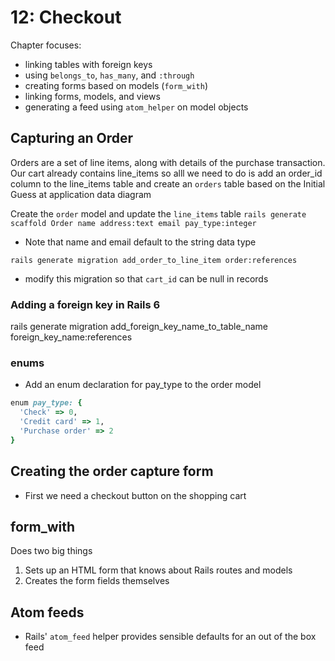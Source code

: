 # 12: Checkout
Chapter focuses:
- linking tables with foreign keys
- using `belongs_to`, `has_many`, and `:through`
- creating forms based on models (`form_with`)
- linking forms, models, and views
- generating a feed using `atom_helper` on model objects

## Capturing an Order
Orders are a set of line items, along with details of the purchase transaction.  Our cart already contains line_items so alll we need to do is add an order_id column to the line_items table and create an `orders` table based on the Initial Guess at application data diagram

Create the `order` model and update the `line_items` table
`rails generate scaffold Order name address:text email pay_type:integer`
- Note that name and email default to the string data type

`rails generate migration add_order_to_line_item order:references`
- modify this migration so that `cart_id` can be null in records

### Adding a foreign key in Rails 6
rails generate migration add_foreign_key_name_to_table_name foreign_key_name:references

### enums
- Add an enum declaration for pay_type to the order model
```ruby
enum pay_type: {
  'Check' => 0,
  'Credit card' => 1,
  'Purchase order' => 2
}
```

## Creating the order capture form
- First we need a checkout button on the shopping cart

## form_with
Does two big things
1. Sets up an HTML form that knows about Rails routes and models
2. Creates the form fields themselves

## Atom feeds
-  Rails' `atom_feed` helper provides sensible defaults for an out of the box feed
